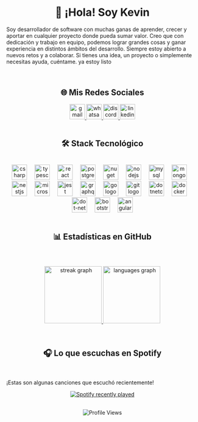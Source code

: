 <h1 align="center">👋 ¡Hola! Soy Kevin</h1> 
     
<p align="left">Soy desarrollador de software con muchas ganas de aprender, crecer y aportar en cualquier proyecto donde pueda sumar valor. Creo que con dedicación y trabajo en equipo, podemos lograr grandes cosas y ganar experiencia en distintos ámbitos del desarrollo. Siempre estoy abierto a nuevos retos y a colaborar. Si tienes una idea, un proyecto o simplemente necesitas ayuda, cuéntame. ya estoy listo</p>
       
<br clear="both">
    
<h2 align="center">🌐 Mis Redes Sociales</h2>     
  
<div align="center">  
  <a href="kevinvilleperez@gmail.com" target="_blank">
    <img src="https://img.shields.io/static/v1?message=Gmail&logo=gmail&label=&color=D14836&logoColor=white&labelColor=&style=for-the-badge" height="40" alt="gmail logo"  />
  </a>
  <a href="https://wa.me/573173552802" target="_blank">
    <img src="https://img.shields.io/static/v1?message=Whatsapp&logo=whatsapp&label=&color=25D366&logoColor=white&labelColor=&style=for-the-badge" height="40" alt="whatsapp logo"  />
  </a>
  <a href="https://discord.com/users/385181387491246080" target="_blank">
    <img src="https://img.shields.io/static/v1?message=Discord&logo=discord&label=&color=7289DA&logoColor=white&labelColor=&style=for-the-badge" height="40" alt="discord logo"  />
  </a>
  <a href="https://www.linkedin.com/in/kevin-villegas-666bb61ab/" target="_blank">
    <img src="https://img.shields.io/static/v1?message=LinkedIn&logo=linkedin&label=&color=0077B5&logoColor=white&labelColor=&style=for-the-badge" height="40" alt="linkedin logo"  />
  </a>
</div>

<br clear="both">

<h2 align="center">🛠️ Stack Tecnológico</h2>

<br clear="both">

<div align="center">
  <img src="https://cdn.jsdelivr.net/gh/devicons/devicon/icons/csharp/csharp-original.svg" height="40" alt="csharp logo"  />
  <img width="12" />
  <img src="https://cdn.jsdelivr.net/gh/devicons/devicon/icons/typescript/typescript-original.svg" height="40" alt="typescript logo"  />
  <img width="12" />
  <img src="https://cdn.jsdelivr.net/gh/devicons/devicon/icons/react/react-original.svg" height="40" alt="react logo"  />
  <img width="12" />
  <img src="https://cdn.jsdelivr.net/gh/devicons/devicon/icons/postgresql/postgresql-original.svg" height="40" alt="postgresql logo"  />
  <img width="12" />
  <img src="https://cdn.jsdelivr.net/gh/devicons/devicon/icons/nuget/nuget-original.svg" height="40" alt="nuget logo"  />
  <img width="12" />
  <img src="https://cdn.jsdelivr.net/gh/devicons/devicon/icons/nodejs/nodejs-original.svg" height="40" alt="nodejs logo"  />
  <img width="12" />
  <img src="https://cdn.jsdelivr.net/gh/devicons/devicon/icons/mysql/mysql-original.svg" height="40" alt="mysql logo"  />
  <img width="12" />
  <img src="https://cdn.jsdelivr.net/gh/devicons/devicon/icons/mongodb/mongodb-original.svg" height="40" alt="mongodb logo"  />
  <img width="12" />
  <img src="https://cdn.jsdelivr.net/gh/devicons/devicon/icons/nestjs/nestjs-original.svg" height="40" alt="nestjs logo"  />
  <img width="12" />
  <img src="https://cdn.jsdelivr.net/gh/devicons/devicon/icons/microsoftsqlserver/microsoftsqlserver-plain.svg" height="40" alt="microsoftsqlserver logo"  />
  <img width="12" />
  <img src="https://cdn.jsdelivr.net/gh/devicons/devicon/icons/jest/jest-plain.svg" height="40" alt="jest logo"  />
  <img width="12" />
  <img src="https://cdn.jsdelivr.net/gh/devicons/devicon/icons/graphql/graphql-plain.svg" height="40" alt="graphql logo"  />
  <img width="12" />
  <img src="https://cdn.jsdelivr.net/gh/devicons/devicon/icons/go/go-original.svg" height="40" alt="go logo"  />
  <img width="12" />
  <img src="https://cdn.jsdelivr.net/gh/devicons/devicon/icons/git/git-original.svg" height="40" alt="git logo"  />
  <img width="12" />
  <img src="https://cdn.jsdelivr.net/gh/devicons/devicon/icons/dotnetcore/dotnetcore-original.svg" height="40" alt="dotnetcore logo"  />
  <img width="12" />
  <img src="https://cdn.jsdelivr.net/gh/devicons/devicon/icons/docker/docker-original.svg" height="40" alt="docker logo"  />
  <img width="12" />
  <img src="https://cdn.jsdelivr.net/gh/devicons/devicon/icons/dot-net/dot-net-original.svg" height="40" alt="dot-net logo"  />
  <img width="12" />
  <img src="https://cdn.jsdelivr.net/gh/devicons/devicon/icons/bootstrap/bootstrap-original.svg" height="40" alt="bootstrap logo"  />
  <img width="12" />
  <img src="https://cdn.jsdelivr.net/gh/devicons/devicon/icons/angularjs/angularjs-original.svg" height="40" alt="angularjs logo"  />
</div>

<br clear="both">

<h2 align="center">📊 Estadísticas en GitHub</h2>

<br clear="both">


###
<p align="center">
  <a href="https://github.com/DaR3kDev">
    <div align="center">
      <img src="https://streak-stats.demolab.com?user=DaR3kDev&locale=es&mode=daily&theme=radical&hide_border=false&border_radius=5&order=3" height="150" alt="streak graph"  />
      <img src="https://github-readme-stats.vercel.app/api/top-langs?username=DaR3kDev&locale=es&hide_title=false&layout=compact&card_width=320&langs_count=5&theme=radical&hide_border=false&order=2" height="150" alt="languages graph"  />
    </div> 
  </a>
</p>

<br clear="both">

<h2 align="center">🎧 Lo que escuchas en Spotify</h2>

<br clear="both">

<p align="left">¡Estas son algunas canciones que escuchó recientemente!</p>

<div align="center">
  <a href="https://open.spotify.com/user/31fdhtjpzjti53qgx5lx7ftxbbpu">
    <img src="https://spotify-recently-played-readme.vercel.app/api?user=31fdhtjpzjti53qgx5lx7ftxbbpu&count=5&unique=false" alt="Spotify recently played"  />
  </a>
</div>

<br clear="both">

<p align="center">
  <img src="https://komarev.com/ghpvc/?username=DaR3kDev&label=Profile+Views&color=000000&style=for-the-badge&labelColor=000000&textColor=ff0000" alt="Profile Views"/>
</p>
